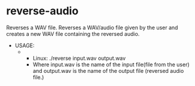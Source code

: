 # reverse-audio
Reverses a WAV file. Reverses a WAV/audio file given by the user and creates a new WAV file containing the reversed audio.

* USAGE:
  * * Linux: ./reverse input.wav output.wav
    * Where input.wav is the name of the input file(file from the user) and output.wav is the name of the output file (reversed audio file.)
